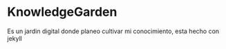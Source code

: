 # KnowledgeGarden
Es un jardin digital donde planeo cultivar mi conocimiento, esta hecho con jekyll
